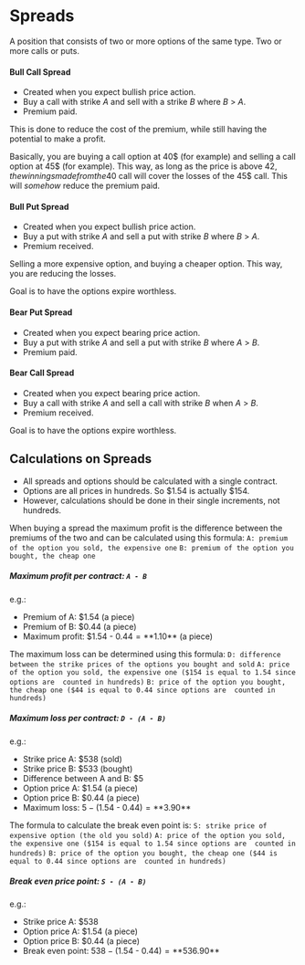 # Spreads
A position that consists of two or more options of the same type.
Two or more calls or puts.

#### Bull Call Spread
- Created when you expect bullish price action.
- Buy a call with strike *A* and sell with a strike *B* where *B* > *A*.
- Premium paid.

This is done to reduce the cost of the premium, while still having the potential to
make a profit.

Basically, you are buying a call option at 40$ (for example) and selling a call option
at 45$ (for example). This way, as long as the price is above 42$, the winnings made 
from the 40$ call will cover the losses of the 45$ call. This will *somehow* reduce the
premium paid.


#### Bull Put Spread
- Created when you expect bullish price action.
- Buy a put with strike *A* and sell a put with strike *B* where *B* > *A*.
- Premium received.

Selling a more expensive option, and buying a cheaper option. This way, you are
reducing the losses.

Goal is to have the options expire worthless.


#### Bear Put Spread
- Created when you expect bearing price action.
- Buy a put with strike *A* and sell a put with strike *B* where *A* > *B*.
- Premium paid.


#### Bear Call Spread
- Created when you expect bearing price action.
- Buy a call with strike *A* and sell a call with strike *B* when *A* > *B*.
- Premium received.

Goal is to have the options expire worthless.

## Calculations on Spreads
- All spreads and options should be calculated with a single contract.
- Options are all prices in hundreds. So $1.54 is actually $154.
- However, calculations should be done in their single increments, not hundreds.

When buying a spread the maximum profit is the difference between the premiums of the two and
can be calculated using this formula:
`A: premium of the option you sold, the expensive one`
`B: premium of the option you bought, the cheap one`

##### Maximum profit per contract: `A - B`

e.g.:
- Premium of A: $1.54 (a piece)
- Premium of B: $0.44 (a piece)
- Maximum profit: $1.54 - $0.44 = **$1.10** (a piece)


The maximum loss can be determined using this formula:
`D: difference between the strike prices of the options you bought and sold`
`A: price of the option you sold, the expensive one ($154 is equal to 1.54 since options are 
counted in hundreds)`
`B: price of the option you bought, the cheap one ($44 is equal to 0.44 since options are 
counted in hundreds)`

##### Maximum loss per contract: `D - (A - B)`

e.g.:
- Strike price A: $538 (sold)
- Strike price B: $533 (bought)
- Difference between A and B: $5
- Option price A: $1.54 (a piece)
- Option price B: $0.44 (a piece)
- Maximum loss: $5 - ($1.54 - $0.44) = **$3.90**


The formula to calculate the break even point is:
`S: strike price of expensive option (the old you sold)`
`A: price of the option you sold, the expensive one ($154 is equal to 1.54 since options are 
counted in hundreds)`
`B: price of the option you bought, the cheap one ($44 is equal to 0.44 since options are 
counted in hundreds)`

##### Break even price point: `S - (A - B)`

e.g.:
- Strike price A: $538
- Option price A: $1.54 (a piece)
- Option price B: $0.44 (a piece)
- Break even point: $538 - ($1.54 - $0.44) = **$536.90**

